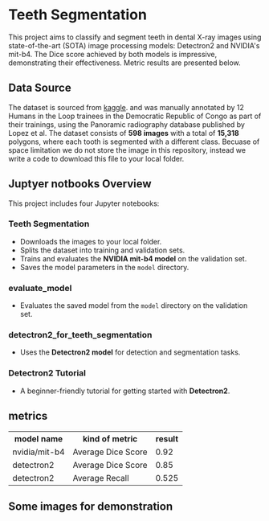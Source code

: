 <h1> Teeth Segmentation</h1>

This project aims to classify and segment teeth in dental X-ray images using state-of-the-art (SOTA) image processing models: Detectron2 and NVIDIA's mit-b4. The Dice score achieved by both models is impressive, demonstrating their effectiveness. Metric results are presented below.

<h2> Data Source </h2>

The dataset is sourced from [kaggle](https://www.kaggle.com/datasets/humansintheloop/teeth-segmentation-on-dental-x-ray-images). and was manually annotated  by 12 Humans in the Loop trainees in the Democratic Republic of Congo as part of their trainings, 
using the Panoramic radiography database published by Lopez et al.
The dataset consists of <b> 598 images</b> with a total of <b>15,318 </b>polygons, where each tooth is segmented with a different class.
Becuase of space limitation we do not store the image in this repository, instead we write a code to download this file to your local folder.

<h2> Juptyer notbooks Overview </h2>

<div>
  <p>This project includes four Jupyter notebooks:<p>
  
  <h3>Teeth Segmentation</h3>
  <ul>
    <li>Downloads the images to your local folder.</li>
    <li>Splits the dataset into training and validation sets.</li>
    <li>Trains and evaluates the <strong>NVIDIA mit-b4 model</strong> on the validation set.</li>
    <li>Saves the model parameters in the <code>model</code> directory.</li>
  </ul>
  
  <h3>evaluate_model</h3>
  <ul>
    <li>Evaluates the saved model from the <code>model</code> directory on the validation set.</li>
  </ul>
  
  <h3>detectron2_for_teeth_segmentation</h3>
  <ul>
    <li>Uses the <strong>Detectron2 model</strong> for detection and segmentation tasks.</li>
  </ul>
  
  <h3>Detectron2 Tutorial</h3>
  <ul>
    <li>A beginner-friendly tutorial for getting started with <strong>Detectron2</strong>.</li>
  </ul>
</div>

<h2> metrics </h2>

<table>
  <tr>
  <th> model name </th>
  <th> kind of metric </th>
  <th> result</th></tr>
  <tr>
    <td> nvidia/mit-b4 </td>
    <td> Average Dice Score </td>
    <td> 0.92 </td></tr>
  <tr>
    <td> detectron2 </td>
    <td> Average Dice Score </td>
    <td> 0.85 </td></tr>  
  <td> detectron2 </td>
    <td> Average Recall </td>
    <td> 0.525 </td></tr> 
</table>
<h2> Some images for demonstration </h2>

